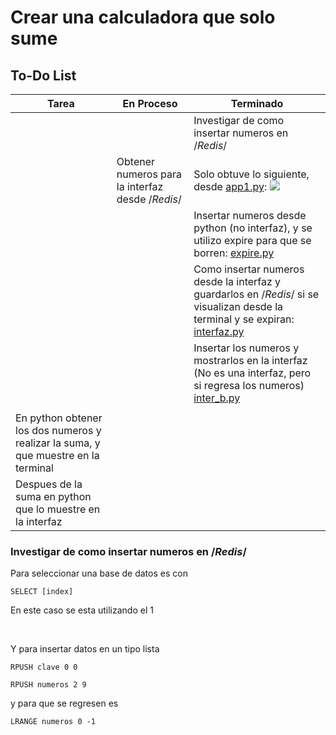 # Crear una calculadora que solo sume

## To-Do List

| Tarea                                  | En Proceso | Terminado |
|----------------------------------------|------------|-----------|
| |  | Investigar de como insertar numeros en /*Redis*/  |
| | Obtener numeros para la interfaz desde /*Redis*/ | Solo obtuve lo siguiente, desde <u>app1.py</u>: <img src="/workspace/Redis_Pruebas/img/dosindices.png"> |
|  | |  Insertar numeros desde python (no interfaz), y se utilizo expire para que se borren: <u>expire.py</u> |
|  |  | Como insertar numeros desde la interfaz y guardarlos en /*Redis*/ si se visualizan desde la terminal y se expiran: <u>interfaz.py</u> |
| |  |  Insertar los numeros y mostrarlos en la interfaz (No es una interfaz, pero si regresa los numeros) <u>inter_b.py</u>|
|  |  |  |
| En python obtener los dos numeros y realizar la suma, y que muestre en la terminal |  |  |
| Despues de la suma en python que lo muestre en la interfaz |  |  |



### Investigar de como insertar numeros en /*Redis*/

Para seleccionar una base de datos es con 

```
SELECT [index]
```
En este caso se esta utilizando el 1

<br>


Y para insertar datos en un tipo lista
```
RPUSH clave 0 0

RPUSH numeros 2 9
```

y para que se regresen es 
```
LRANGE numeros 0 -1
```

